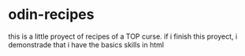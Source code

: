 # odin-recipes
this is a little proyect of recipes of a TOP curse. if i finish this proyect, i demonstrade that i have the basics skills in html
